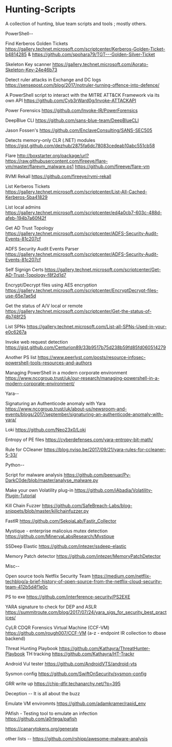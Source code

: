 # Hunting-Scripts
A collection of hunting, blue team scripts and tools ; mostly others.

PowerShell--

Find Kerberos Golden Tickets https://gallery.technet.microsoft.com/scriptcenter/Kerberos-Golden-Ticket-b4814285 & https://github.com/spohara79/TGT---Golden-Silver-Ticket

Skeleton Key scanner https://gallery.technet.microsoft.com/Aorato-Skeleton-Key-24e46b73

Detect ruler attacks in Exchange and DC logs https://sensepost.com/blog/2017/notruler-turning-offence-into-defence/ 

A PowerShell script to interact with the MITRE ATT&CK Framework via its own API  https://github.com/Cyb3rWard0g/Invoke-ATTACKAPI

Power Forensics https://github.com/Invoke-IR/PowerForensics

DeepBlue CLI https://github.com/sans-blue-team/DeepBlueCLI

Jason Fossen's https://github.com/EnclaveConsulting/SANS-SEC505

Detects memory-only CLR (.NET) modules https://gist.github.com/dezhub/2875fa6dc78083cedeab10abc551cb58

Flare http://boxstarter.org/package/url?https://raw.githubusercontent.com/fireeye/flare-vm/master/flarevm_malware.ps1 https://github.com/fireeye/flare-vm

RVMI Rekall https://github.com/fireeye/rvmi-rekall

List Kerberos Tickets https://gallery.technet.microsoft.com/scriptcenter/List-All-Cached-Kerberos-5ba41829

List local admins https://gallery.technet.microsoft.com/scriptcenter/ed4a0cb7-603c-488d-afeb-194b7a60f42f

Get AD Trust Topology https://gallery.technet.microsoft.com/scriptcenter/ADFS-Security-Audit-Events-81c207cf

ADFS Security Audit Events Parser https://gallery.technet.microsoft.com/scriptcenter/ADFS-Security-Audit-Events-81c207cf

Self Signign Certs https://gallery.technet.microsoft.com/scriptcenter/Get-AD-Trust-Topology-f8f2d1d7

Encrypt/Decrypt files using AES encryption https://gallery.technet.microsoft.com/scriptcenter/EncryptDecrypt-files-use-65e7ae5d

Get the status of A/V local or remote https://gallery.technet.microsoft.com/scriptcenter/Get-the-status-of-4b748f25

List SPNs https://gallery.technet.microsoft.com/List-all-SPNs-Used-in-your-e0c6267a

Invoke web request detection https://gist.github.com/Centurion89/33b9517b75d238b59fd85fd060514279

Another PS list https://www.peerlyst.com/posts/resource-infosec-powershell-tools-resources-and-authors

Managing PowerShell in a modern corporate environment https://www.nccgroup.trust/uk/our-research/managing-powershell-in-a-modern-corporate-environment/


Yara--

Signaturing an Authenticode anomaly with Yara https://www.nccgroup.trust/uk/about-us/newsroom-and-events/blogs/2017/september/signaturing-an-authenticode-anomaly-with-yara/

Loki https://github.com/Neo23x0/Loki 

Entropy of PE files https://cyberdefenses.com/yara-entropy-bit-math/

Rule for CCleaner https://blog.nviso.be/2017/09/21/yara-rules-for-ccleaner-5-33/


Python--

Script for malware analysis https://github.com/beenuar/Py-DarkC0de/blob/master/analyse_malware.py

Make your own Volatility plug-in https://github.com/iAbadia/Volatility-Plugin-Tutorial

Kill Chain Fuzzer https://github.com/SafeBreach-Labs/blog-snippets/blob/master/killchainfuzzer.py

FastIR https://github.com/SekoiaLab/Fastir_Collector

Mystique - enterprise malicoius mutex detection https://github.com/MinervaLabsResearch/Mystique

SSDeep Elastic https://github.com/intezer/ssdeep-elastic

Memory Patch detector https://github.com/intezer/MemoryPatchDetector


Misc--

Open source tools Netflix Security Team https://medium.com/netflix-techblog/a-brief-history-of-open-source-from-the-netflix-cloud-security-team-412b5d4f1e0c

PS to exe https://github.com/interference-security/PS2EXE

YARA signature to check for DEP and ASLR https://summitroute.com/blog/2017/07/24/yara_sigs_for_security_best_practices/

CyLR CDQR Forensics Virtual Machine (CCF-VM) https://github.com/rough007/CCF-VM (a-z - endpoint IR collection to dbase backend)

Threat Hunting Playbook https://github.com/Kathayra/ThreatHunter-Playbook TH tracking https://github.com/Kathayra/HT-Trackr

Android Vul tester https://github.com/AndroidVTS/android-vts 

Sysmon config https://github.com/SwiftOnSecurity/sysmon-config

GRR write up https://chip-dfir.techanarchy.net/?p=395 


Deception -- It is all about the buzz

Emulate VM enviromnts https://github.com/adamkramer/rapid_env

PAfish - Testing tool to emulate an infection https://github.com/a0rtega/pafish

https://canarytokens.org/generate 


other lists --
https://github.com/rshipp/awesome-malware-analysis


